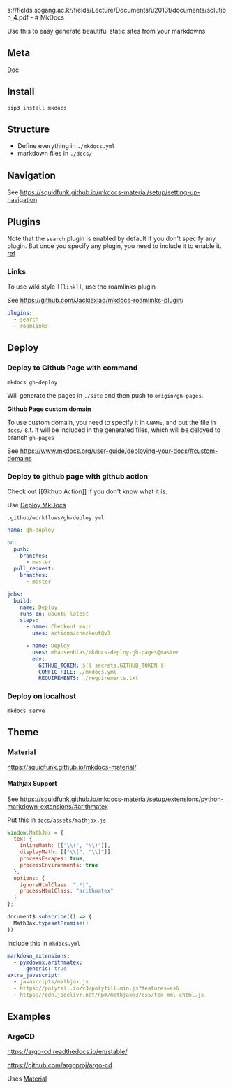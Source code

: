 s://fields.sogang.ac.kr/fields/Lecture/Documents/u2013f/documents/solution_4.pdf
	- # MkDocs

Use this to easy generate beautiful static sites from your markdowns

## Meta

[Doc](https://www.mkdocs.org/)

## Install

```
pip3 install mkdocs
```

## Structure

- Define everything in `./mkdocs.yml`
- markdown files in `./docs/`

## Navigation

See <https://squidfunk.github.io/mkdocs-material/setup/setting-up-navigation>

## Plugins

Note that the `search` plugin is enabled by default if you don't specify any plugin. But once you specify any plugin, you need to include it to enable it. [ref](https://squidfunk.github.io/mkdocs-material/setup/setting-up-site-search/)

### Links

To use wiki style `[[link]]`, use the roamlinks plugin

See <https://github.com/Jackiexiao/mkdocs-roamlinks-plugin/>

```yaml
plugins:
  - search
  - roamlinks 
```

## Deploy

### Deploy to Github Page with command

```
mkdocs gh-deploy
```

Will generate the pages in `./site` and then push to `origin/gh-pages`.

**Github Page custom domain**

To use custom domain, you need to specify it in `CNAME`, and put the file in `docs/` s.t. it will be included in the generated files, which will be deloyed to branch `gh-pages`

See <https://www.mkdocs.org/user-guide/deploying-your-docs/#custom-domains>

### Deploy to github page with github action

Check out [[Github Action]] if you don't know what it is.

Use [Deploy MkDocs](https://github.com/marketplace/actions/deploy-mkdocs)

`.github/workflows/gh-deploy.yml`

```yaml
name: gh-deploy

on:
  push:
    branches:
      - master
  pull_request:
    branches:
      - master

jobs:
  build:
    name: Deploy
    runs-on: ubuntu-latest
    steps:
      - name: Checkout main
        uses: actions/checkout@v3

      - name: Deploy
        uses: mhausenblas/mkdocs-deploy-gh-pages@master
        env:
          GITHUB_TOKEN: ${{ secrets.GITHUB_TOKEN }}
          CONFIG_FILE: ./mkdocs.yml
          REQUIREMENTS: ./requirements.txt
```

### Deploy on localhost

```
mkdocs serve
```

## Theme

### Material

<https://squidfunk.github.io/mkdocs-material/>

#### Mathjax Support

See <https://squidfunk.github.io/mkdocs-material/setup/extensions/python-markdown-extensions/#arithmatex>

Put this in `docs/assets/mathjax.js`

```js
window.MathJax = {
  tex: {
    inlineMath: [["\\(", "\\)"]],
    displayMath: [["\\[", "\\]"]],
    processEscapes: true,
    processEnvironments: true
  },
  options: {
    ignoreHtmlClass: ".*|",
    processHtmlClass: "arithmatex"
  }
};

document$.subscribe(() => {
  MathJax.typesetPromise()
})
```

Include this in `mkdocs.yml`

```yml
markdown_extensions:
  - pymdownx.arithmatex:
      generic: true
extra_javascript:
  - javascripts/mathjax.js
  - https://polyfill.io/v3/polyfill.min.js?features=es6
  - https://cdn.jsdelivr.net/npm/mathjax@3/es5/tex-mml-chtml.js
```

## Examples

### ArgoCD

<https://argo-cd.readthedocs.io/en/stable/>

<https://github.com/argoproj/argo-cd>

Uses [Material](#Material)

